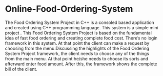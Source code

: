 
# Online-Food-Ordering-System
The Food Ordering System Project in C++ is a consoled based application and created using C++ programming language. This system is a simple mini project . This Food Ordering System Project is based on the fundamental idea of fast food ordering and creating complete food cost. There’s no login framework in this system. At that point the client can make a request by choosing from the menu.Discussing the highlights of the Food Ordering System Project framework, the client needs to choose any of the things from the main menu. At that point he/she needs to choose its sorts and afterward enter food amount. After this, the framework shows the complete bill of the client.
